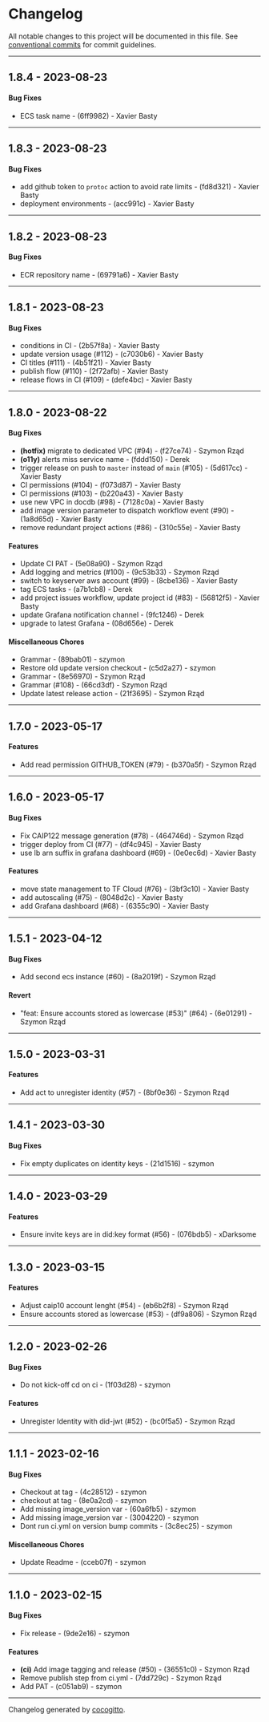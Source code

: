 # Changelog
All notable changes to this project will be documented in this file. See [conventional commits](https://www.conventionalcommits.org/) for commit guidelines.

- - -
## 1.8.4 - 2023-08-23
#### Bug Fixes
- ECS task name - (6ff9982) - Xavier Basty
- - -

## 1.8.3 - 2023-08-23
#### Bug Fixes
- add github token to `protoc` action to avoid rate limits - (fd8d321) - Xavier Basty
- deployment environments - (acc991c) - Xavier Basty
- - -

## 1.8.2 - 2023-08-23
#### Bug Fixes
- ECR repository name - (69791a6) - Xavier Basty
- - -

## 1.8.1 - 2023-08-23
#### Bug Fixes
- conditions in CI - (2b57f8a) - Xavier Basty
- update version usage (#112) - (c7030b6) - Xavier Basty
- CI titles (#111) - (4b51f21) - Xavier Basty
- publish flow (#110) - (2f72afb) - Xavier Basty
- release flows in CI (#109) - (defe4bc) - Xavier Basty
- - -

## 1.8.0 - 2023-08-22
#### Bug Fixes
- **(hotfix)** migrate to dedicated VPC (#94) - (f27ce74) - Szymon Rząd
- **(o11y)** alerts miss service name - (fddd150) - Derek
- trigger release on push to `master` instead of `main` (#105) - (5d617cc) - Xavier Basty
- CI permissions (#104) - (f073d87) - Xavier Basty
- CI permissions (#103) - (b220a43) - Xavier Basty
- use new VPC in docdb (#98) - (7128c0a) - Xavier Basty
- add image version parameter to dispatch workflow event (#90) - (1a8d65d) - Xavier Basty
- remove redundant project actions (#86) - (310c55e) - Xavier Basty
#### Features
- Update CI PAT - (5e08a90) - Szymon Rząd
- Add logging and metrics (#100) - (9c53b33) - Szymon Rząd
- switch to keyserver aws account (#99) - (8cbe136) - Xavier Basty
- tag ECS tasks - (a7b1cb8) - Derek
- add project issues workflow, update project id (#83) - (56812f5) - Xavier Basty
- update Grafana notification channel - (9fc1246) - Derek
- upgrade to latest Grafana - (08d656e) - Derek
#### Miscellaneous Chores
- Grammar - (89bab01) - szymon
- Restore old update version checkout - (c5d2a27) - szymon
- Grammar - (8e56970) - Szymon Rząd
- Grammar (#108) - (66cd3df) - Szymon Rząd
- Update latest release action - (21f3695) - Szymon Rząd
- - -

## 1.7.0 - 2023-05-17
#### Features
- Add read permission GITHUB_TOKEN (#79) - (b370a5f) - Szymon Rząd
- - -

## 1.6.0 - 2023-05-17
#### Bug Fixes
- Fix CAIP122 message generation (#78) - (464746d) - Szymon Rząd
- trigger deploy from CI (#77) - (df4c945) - Xavier Basty
- use lb arn suffix in grafana dashboard (#69) - (0e0ec6d) - Xavier Basty
#### Features
- move state management to TF Cloud (#76) - (3bf3c10) - Xavier Basty
- add autoscaling (#75) - (8048d2c) - Xavier Basty
- add Grafana dashboard (#68) - (6355c90) - Xavier Basty
- - -

## 1.5.1 - 2023-04-12
#### Bug Fixes
- Add second ecs instance (#60) - (8a2019f) - Szymon Rząd
#### Revert
- "feat: Ensure accounts stored as lowercase (#53)" (#64) - (6e01291) - Szymon Rząd
- - -

## 1.5.0 - 2023-03-31
#### Features
- Add act to unregister identity (#57) - (8bf0e36) - Szymon Rząd
- - -

## 1.4.1 - 2023-03-30
#### Bug Fixes
- Fix empty duplicates on identity keys - (21d1516) - szymon
- - -

## 1.4.0 - 2023-03-29
#### Features
- Ensure invite keys are in did:key format (#56) - (076bdb5) - xDarksome
- - -

## 1.3.0 - 2023-03-15
#### Features
- Adjust caip10 account lenght (#54) - (eb6b2f8) - Szymon Rząd
- Ensure accounts stored as lowercase (#53) - (df9a806) - Szymon Rząd
- - -

## 1.2.0 - 2023-02-26
#### Bug Fixes
- Do not kick-off cd on ci - (1f03d28) - szymon
#### Features
- Unregister Identity with did-jwt (#52) - (bc0f5a5) - Szymon Rząd
- - -

## 1.1.1 - 2023-02-16
#### Bug Fixes
- Checkout at tag - (4c28512) - szymon
- checkout at tag - (8e0a2cd) - szymon
- Add missing image_version var - (60a6fb5) - szymon
- Add missing image_version var - (3004220) - szymon
- Dont run ci.yml on version bump commits - (3c8ec25) - szymon
#### Miscellaneous Chores
- Update Readme - (cceb07f) - szymon
- - -

## 1.1.0 - 2023-02-15
#### Bug Fixes
- Fix release - (9de2e16) - szymon
#### Features
- **(ci)** Add image tagging and release (#50) - (36551c0) - Szymon Rząd
- Remove publish step from ci.yml - (7dd729c) - Szymon Rząd
- Add PAT - (c051ab9) - szymon
- - -

Changelog generated by [cocogitto](https://github.com/cocogitto/cocogitto).